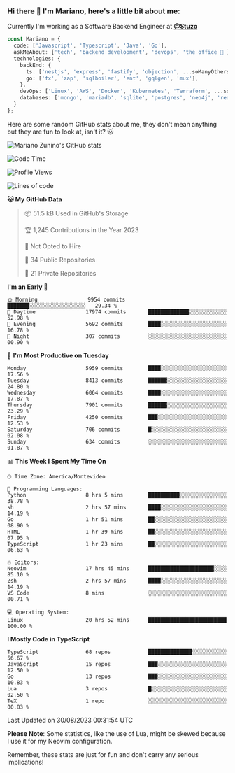 ### Hi there 👋 I'm Mariano, here's a little bit about me:

Currently I'm working as a Software Backend Engineer at [**@Stuzo**](https://www.stuzo.com/)

```ts
const Mariano = {
  code: ['Javascript', 'Typescript', 'Java', 'Go'],
  askMeAbout: ['tech', 'backend development', 'devops', 'the office 💼'],
  technologies: {
    backEnd: {
      ts: ['nestjs', 'express', 'fastify', 'objection', ...soManyOthersFrameworks],
      go: ['fx', 'zap', 'sqlboiler', 'ent', 'gqlgen', 'mux'],
    },
    devOps: ['Linux', 'AWS', 'Docker', 'Kubernetes', 'Terraform', ...soManyOthersTools],
    databases: ['mongo', 'mariadb', 'sqlite', 'postgres', 'neo4j', 'redis', ...],
  }
};
```

Here are some random GitHub stats about me, they don't mean anything but they are fun to look at, isn't it? 🐱

![Mariano Zunino's GitHub stats](https://github-readme-stats.vercel.app/api?username=marianozunino&count_private=true&show_icons=true&theme=radical)

<!--START_SECTION:waka-->
![Code Time](http://img.shields.io/badge/Code%20Time-1%2C127%20hrs%2053%20mins-blue)

![Profile Views](http://img.shields.io/badge/Profile%20Views-0-blue)

![Lines of code](https://img.shields.io/badge/From%20Hello%20World%20I%27ve%20Written-11.0%20million%20lines%20of%20code-blue)

**🐱 My GitHub Data** 

> 📦 51.5 kB Used in GitHub's Storage 
 > 
> 🏆 1,245 Contributions in the Year 2023
 > 
> 🚫 Not Opted to Hire
 > 
> 📜 34 Public Repositories 
 > 
> 🔑 21 Private Repositories 
 > 
**I'm an Early 🐤** 

```text
🌞 Morning                9954 commits        ███████░░░░░░░░░░░░░░░░░░   29.34 % 
🌆 Daytime                17974 commits       █████████████░░░░░░░░░░░░   52.98 % 
🌃 Evening                5692 commits        ████░░░░░░░░░░░░░░░░░░░░░   16.78 % 
🌙 Night                  307 commits         ░░░░░░░░░░░░░░░░░░░░░░░░░   00.90 % 
```
📅 **I'm Most Productive on Tuesday** 

```text
Monday                   5959 commits        ████░░░░░░░░░░░░░░░░░░░░░   17.56 % 
Tuesday                  8413 commits        ██████░░░░░░░░░░░░░░░░░░░   24.80 % 
Wednesday                6064 commits        ████░░░░░░░░░░░░░░░░░░░░░   17.87 % 
Thursday                 7901 commits        ██████░░░░░░░░░░░░░░░░░░░   23.29 % 
Friday                   4250 commits        ███░░░░░░░░░░░░░░░░░░░░░░   12.53 % 
Saturday                 706 commits         █░░░░░░░░░░░░░░░░░░░░░░░░   02.08 % 
Sunday                   634 commits         ░░░░░░░░░░░░░░░░░░░░░░░░░   01.87 % 
```


📊 **This Week I Spent My Time On** 

```text
🕑︎ Time Zone: America/Montevideo

💬 Programming Languages: 
Python                   8 hrs 5 mins        ██████████░░░░░░░░░░░░░░░   38.78 % 
sh                       2 hrs 57 mins       ████░░░░░░░░░░░░░░░░░░░░░   14.19 % 
Go                       1 hr 51 mins        ██░░░░░░░░░░░░░░░░░░░░░░░   08.90 % 
HTML                     1 hr 39 mins        ██░░░░░░░░░░░░░░░░░░░░░░░   07.95 % 
TypeScript               1 hr 23 mins        ██░░░░░░░░░░░░░░░░░░░░░░░   06.63 % 

🔥 Editors: 
Neovim                   17 hrs 45 mins      █████████████████████░░░░   85.10 % 
Zsh                      2 hrs 57 mins       ████░░░░░░░░░░░░░░░░░░░░░   14.19 % 
VS Code                  8 mins              ░░░░░░░░░░░░░░░░░░░░░░░░░   00.71 % 

💻 Operating System: 
Linux                    20 hrs 52 mins      █████████████████████████   100.00 % 
```

**I Mostly Code in TypeScript** 

```text
TypeScript               68 repos            ██████████████░░░░░░░░░░░   56.67 % 
JavaScript               15 repos            ███░░░░░░░░░░░░░░░░░░░░░░   12.50 % 
Go                       13 repos            ███░░░░░░░░░░░░░░░░░░░░░░   10.83 % 
Lua                      3 repos             █░░░░░░░░░░░░░░░░░░░░░░░░   02.50 % 
TeX                      1 repo              ░░░░░░░░░░░░░░░░░░░░░░░░░   00.83 % 
```




 Last Updated on 30/08/2023 00:31:54 UTC
<!--END_SECTION:waka-->

**Please Note**: Some statistics, like the use of Lua, might be skewed because I use it for my Neovim configuration.

Remember, these stats are just for fun and don't carry any serious implications!
